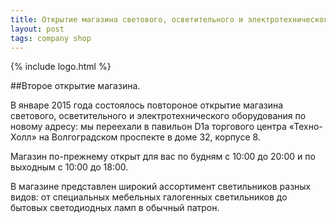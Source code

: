 ```yaml
---
title: Открытие магазина светового, осветительного и электротехнического оборудования по новому адресу
layout: post
tags: company shop
---
```

{% include logo.html %}

##Второе открытие магазина.

В январе 2015 года состоялось повтороное открытие магазина светового, осветительного и электротехнического оборудования по новому адресу: мы переехали в павильон D1a торгового центра «Техно-Холл» на Волгоградском проспекте в доме 32, корпусе 8.

Магазин по-прежнему открыт для вас по будням с 10:00 до 20:00 и по выходным с 10:00 до 18:00.

В магазине представлен широкий ассортимент светильников разных видов: от специальных мебельных галогенных светильников до бытовых светодиодных ламп в обычный патрон.
